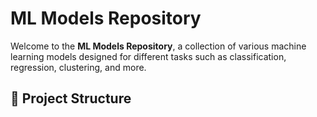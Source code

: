 # ML Models Repository

Welcome to the **ML Models Repository**, a collection of various machine learning models designed for different tasks such as classification, regression, clustering, and more.

## 📂 Project Structure

